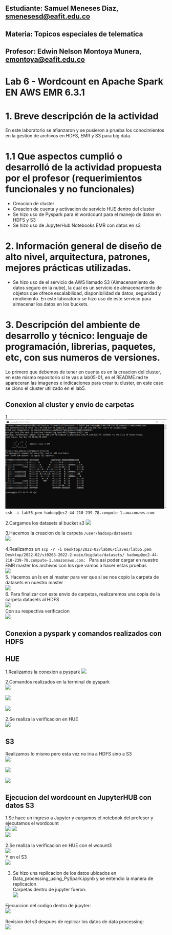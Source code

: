 ## Estudiante: Samuel Meneses Diaz, smenesesd@eafit.edu.co
## Materia: Topicos especiales de telematica
## Profesor: Edwin Nelson Montoya Munera, emontoya@eafit.edu.co 
#
# Lab 6 -  Wordcount en Apache Spark EN AWS EMR 6.3.1
# 1. Breve descripción de la actividad
En este laboratorio se afianzaron y se pusieron a prueba  los conocimientos en la gestion de archivos en HDFS, EMR y S3 para big data.

# 1.1 Que aspectos cumplió o desarrolló de la actividad propuesta por el profesor (requerimientos funcionales y no funcionales)
- Creacion de cluster
- Creacion de cuenta y activacion de servicio HUE dentro del cluster
- Se hizo uso de Pyspark para el wordcount para el manejo de datos en HDFS y S3
- Se hizo uso de JupyterHub Notebooks EMR con datos en s3

# 2. Información general de diseño de alto nivel, arquitectura, patrones, mejores prácticas utilizadas.
- Se hizo uso de el servicio de AWS llamado S3 (Almacenamiento de datos seguro en la nube), la cual es un servicio de almacenamiento de objetos que ofrece escalabilidad, disponibilidad de datos, seguridad y rendimiento. En este laboratorio se hizo uso de este servicio para almacenar los datos en los buckets.

# 3. Descripción del ambiente de desarrollo y técnico: lenguaje de programación, librerias, paquetes, etc, con sus numeros de versiones.
Lo primero que debemos de tener en cuenta es en la creacion del cluster, en este mismo repositorio si te vas a lab05-01, en el README.md te apareceran las imagenes e indicaciones para crear tu cluster, en este caso se clono el cluster utilizado en el lab5.   
## Conexion al cluster y envio de carpetas   

1    
![](img/conexion_cluster.png)
```ssh -i lab55.pem hadoop@ec2-44-210-239-78.compute-1.amazonaws.com ```
   
2.Cargamos los datasets al bucket s3
![](img/subida_de_datasets_S3.png)   

3.Hacemos la creacion de la carpeta ```/user/hadoop/datasets ```   
![](img/Creacion_carpetas_datasets.png)   

4.Realizamos un ```scp -r -i Desktop/2022-02/lab06/Claves/lab55.pem Desktop/2022-02/st0263-2022-2-main/bigdata/datasets/ hadoop@ec2-44-210-239-78.compute-1.amazonaws.com: ``` Para asi poder cargar en nuestro EMR master los archivos con los que vamos a hacer estas pruebas   
![](img/scp_datasets.png)    
5. Hacemos un ls en el master para ver que si se nos copio la carpeta de datasets en nuestro master   
![](img/ls_archivos_datasets.png)   
6. Para finalizar con este envio de carpetas, realizaremos una copia de la carpeta datasets al HDFS   
![](img/copiando_datasets_hadoop.png)   
Con su respectiva verificacion   
![](img/verificacion_datos_hue_hadoop.png)   

## Conexion a pyspark y comandos realizados con HDFS
## HUE
1.Realizamos la conexion a pyspark
![](img/conexion_pyspark.png)   

2.Comandos realizados en la terminal de pyspark   
![](img/copia_archivos_dfs_spark1.png)   

![](img/ejecutando_wordcount_mapreduce2_ordenaresultados_imprimeResultados.png)   

![](img/save_ordenesResultados3pyspark.png)   

2.Se realiza la verificacion en HUE   
![](img/HUE_spark.png)   

## S3

Realizamos lo mismo pero esta vez no iria a HDFS sino a S3   
![](img/sparkS3.png)   

![](img/varifS3.png)   

![](img/verificacion_datos_hue_s3_wcout2.png)  

## Ejecucion del wordcount en JupyterHUB con datos S3   
1.Se hace un ingreso a Jupyter y cargamos el notebook del profesor y ejecutamos el wordcount   
![](img/carpeta_jupyter_spark_wordcount.png) 
![](img/wordcount_s3_jupyter.png)   
![](img/carpeta_jupyter_spark_wordcount2.png)

2.Se realiza la verificacion en HUE con el wcount3   
![](img/wcount3_hue.png)  
Y en el S3   
![](img/wcout3_s3.png)   

3. Se hizo una replicacion de los datos ubicados en Data_processing_using_PySpark.ipynb y se entendio la manera de replicacion   
Carpetas dentro de jupyter fueron:   
![](img/carpetas_dentroDe_jupyter.png)   

Ejecuccion del codigo dentro de jupyter:   
![](img/pyspark_data_processing_jupyter.png)  

Revision del s3 despues de replicar los datos de data processing:   
![](img/revisamos_s3_datasets.png)










